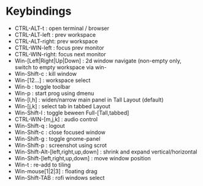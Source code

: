 Keybindings
===========

 * CTRL-ALT-t    : open terminal / browser
 * CTRL-ALT-left : prev workspace
 * CTRL-ALT-right: prev workspace
 * CTRL-WIN-left : focus prev monitor
 * CTRL-WIN-right: focus next monitor
 * Win-[Left|Right|Up|Down] : 2d window navigate (non-empty only, switch to empty workspace via win-<num>
 * Win-Shift-c   : kill window
 * Win-[12...]   : workspace select
 * Win-b         : toggle toolbar
 * Win-p         : start prog using dmenu
 * Win-[l,h]     : widen/narrow main panel in Tall Layout (default)
 * Win-[j,k]     : select tab in tabbed Layout 
 * Win-Shift-l   : toggle beween Full-[Tall,tabbed]
 * CTRL-WIN-[m,j,k] : audio control
 * Win-Shift-q   : logout
 * Win-Shift-c   : close focused window
 * Win-Shift-g   : toggle gnome-panel
 * Win-Shift-p   : screenshot using scrot
 * Win-Shift-Alt-[left,right,up,down] : shrink and expand vertical/horizontal 
 * Win-Shift-[left,right,up,down] : move window position
 * Win-t         : re-add to tiling
 * Win-mouse[1|2|3] : floating drag
 * Win-Shift-TAB : rofi windows select
 

